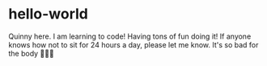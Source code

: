 # hello-world

Quinny here. I am learning to code! Having tons of fun doing it!
If anyone knows how not to sit for 24 hours a day, please let me know. It's so bad for the body 🐽🐽🐽

